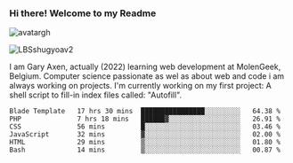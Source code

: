 ### Hi there! Welcome to my Readme 
![avatargh](https://user-images.githubusercontent.com/22075644/164934471-9e8af8ff-56fa-42c4-8061-5c7410433886.png)

![LBSshugyoav2](https://user-images.githubusercontent.com/22075644/164934218-25b846e8-bf56-4a0e-bd88-ab444310d7a8.png)



I am Gary Axen, actually (2022) learning web development at MolenGeek, Belgium.
Computer science passionate as wel as about web and code i am always working on projects.
I'm currently working on my first project: A shell script to fill-in index files called: "Autofill". 
<!--START_SECTION:waka-->

```text
Blade Template   17 hrs 30 mins  ████████████████░░░░░░░░░   64.38 %
PHP              7 hrs 18 mins   ██████▓░░░░░░░░░░░░░░░░░░   26.91 %
CSS              56 mins         █░░░░░░░░░░░░░░░░░░░░░░░░   03.46 %
JavaScript       32 mins         ▓░░░░░░░░░░░░░░░░░░░░░░░░   02.00 %
HTML             29 mins         ▒░░░░░░░░░░░░░░░░░░░░░░░░   01.80 %
Bash             14 mins         ▒░░░░░░░░░░░░░░░░░░░░░░░░   00.87 %
```

<!--END_SECTION:waka-->

<!--
**LeBigSky/LebigSky** is a ✨ _special_ ✨ repository because its `README.md` (this file) appears on your GitHub profile.


as to get you started:

- 🔭 I’m currently working on ...
- 🌱 I’m currently learning ...
- 👯 I’m looking to collaborate on ...
- 🤔 I’m looking for help with ...
- 💬 Ask me about ...
- 📫 How to reach me: ...
- 😄 Pronouns: ...
- ⚡ Fun fact: ...
-->
